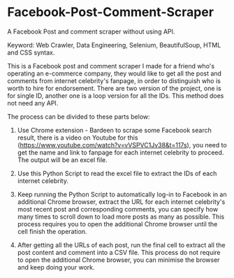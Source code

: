 # Facebook-Post-Comment-Scraper
A Facebook Post and comment scraper without using API.

Keyword: Web Crawler, Data Engineering, Selenium, BeautifulSoup, HTML and CSS syntax.   

This is a Facebook post and comment scraper I made for a friend who's operating an e-commerce company, they would like to get all the post and comments from internet celebrity's fanpage, in order to distinguish who is worth to hire for endorsement.
There are two version of the project, one is for single ID, another one is a loop version for all the IDs. This method does not need any API.

The process can be divided to these parts below:
1. Use Chrome extension - Bardeen to scrape some Facebook search result, there is a video on Youtube for this (https://www.youtube.com/watch?v=vVSPVC1Jv38&t=117s), you need to get the name and link to fanpage for each internet celebrity to proceed. The output will be an excel file.

2. Use this Python Script to read the excel file to extract the IDs of each internet celebrity.

3. Keep running the Python Script to automatically log-in to Facebook in an additional Chrome browser, extract the URL for each internet celebrity's most recent post and corresponding comments, you can specify how many times to scroll down to load more posts as many as possible. This process requires you to open the additional Chrome browser until the cell finish the operation.

4. After getting all the URLs of each post, run the final cell to extract all the post content and comment into a CSV file. This process do not require to open the additional Chrome browser, you can minimise the browser and keep doing your work. 

